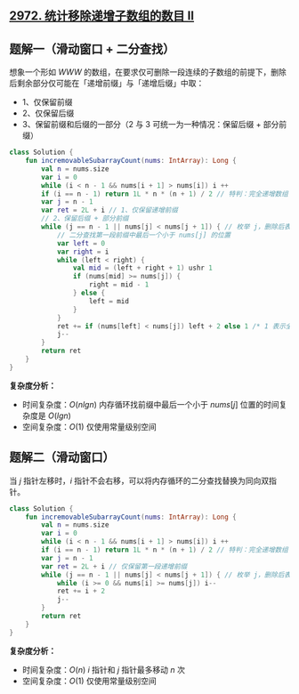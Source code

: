 ## [2972. 统计移除递增子数组的数目 II](https://leetcode.cn/problems/count-the-number-of-incremovable-subarrays-ii/description/)

## 题解一（滑动窗口 + 二分查找）

想象一个形如 $WWW$ 的数组，在要求仅可删除一段连续的子数组的前提下，删除后剩余部分仅可能在「递增前缀」与「递增后缀」中取：
- 1、仅保留前缀
- 2、仅保留后缀
- 3、保留前缀和后缀的一部分（2 与 3 可统一为一种情况：保留后缀 + 部分前缀）

``` Kotlin []
class Solution {
    fun incremovableSubarrayCount(nums: IntArray): Long {
        val n = nums.size
        var i = 0
        while (i < n - 1 && nums[i + 1] > nums[i]) i ++
        if (i == n - 1) return 1L * n * (n + 1) / 2 // 特判：完全递增数组
        var j = n - 1
        var ret = 2L + i // 1、仅保留递增前缀
        // 2、保留后缀 + 部分前缀
        while (j == n - 1 || nums[j] < nums[j + 1]) { // 枚举 j，删除后表示后缀中保留的左边界
            // 二分查找第一段前缀中最后一个小于 nums[j] 的位置
            var left = 0
            var right = i
            while (left < right) {
                val mid = (left + right + 1) ushr 1
                if (nums[mid] >= nums[j]) {
                    right = mid - 1
                } else {
                    left = mid
                }
            }
            ret += if (nums[left] < nums[j]) left + 2 else 1 /* 1 表示全部左边删除 */
            j--
        }
        return ret
    }
}
```

**复杂度分析：**

- 时间复杂度：$O(nlgn)$ 内存循环找前缀中最后一个小于 $nums[j]$ 位置的时间复杂度是 $O(lgn)$
- 空间复杂度：$O(1)$ 仅使用常量级别空间

## 题解二（滑动窗口）

当 $j$ 指针左移时，$i$ 指针不会右移，可以将内存循环的二分查找替换为同向双指针。

``` Kotlin []
class Solution {
    fun incremovableSubarrayCount(nums: IntArray): Long {
        val n = nums.size
        var i = 0
        while (i < n - 1 && nums[i + 1] > nums[i]) i ++
        if (i == n - 1) return 1L * n * (n + 1) / 2 // 特判：完全递增数组
        var j = n - 1
        var ret = 2L + i // 仅保留第一段递增前缀
        while (j == n - 1 || nums[j] < nums[j + 1]) { // 枚举 j，删除后表示后缀中保留的左边界
            while (i >= 0 && nums[i] >= nums[j]) i--
            ret += i + 2
            j--
        }
        return ret
    }
}
```

**复杂度分析：**

- 时间复杂度：$O(n)$ $i$ 指针和 $j$ 指针最多移动 $n$ 次
- 空间复杂度：$O(1)$ 仅使用常量级别空间
